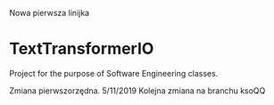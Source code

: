 Nowa pierwsza linijka
# TextTransformerIO
Project for the purpose of Software Engineering classes.

Zmiana pierwszorzędna.
5/11/2019
Kolejna zmiana na branchu ksoQQ